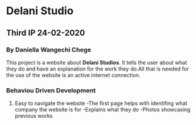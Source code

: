 # Delani Studio
## Third IP 24-02-2020
### By Daniella Wangechi Chege

This project is a website about **Delani Studios**. It tells the user about what they do and have an explanation for the work they do.All that is needed for the use of the website is an active internet connection.

### Behaviou Driven Development
1. Easy to navigate the website
  -The first page helps with identifing what company the website is for
  -Explains what they do 
  -Photos showcasing previous works
  